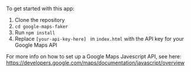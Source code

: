 To get started with this app:

1. Clone the repository
2. `cd google-maps-faker`
3. Run `npm install`
4. Replace `[your-api-key-here] ` in `index.html` with the API key for your Google Maps API

For more info on how to set up a Google Maps Javescript API, see here: https://developers.google.com/maps/documentation/javascript/overview
